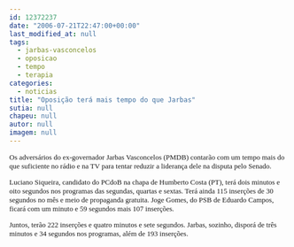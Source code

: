 ```yaml
---
id: 12372237
date: "2006-07-21T22:47:00+00:00"
last_modified_at: null
tags:
  - jarbas-vasconcelos
  - oposicao
  - tempo
  - terapia
categories:
  - noticias
title: "Oposição terá mais tempo do que Jarbas"
sutia: null
chapeu: null
autor: null
imagem: null
---
```

<p><FONT size=2></p>
<p><P><FONT face=Verdana>Os adversários do ex-governador Jarbas Vasconcelos (PMDB) contarão com um tempo mais do que suficiente no rádio e na TV para tentar reduzir a liderança dele na disputa pelo Senado.</FONT></P></p>
<p><P><FONT face=Verdana>Luciano Siqueira, candidato do PCdoB na chapa de Humberto Costa (PT), terá dois minutos e oito segundos nos programas das segundas, quartas e sextas. Terá ainda 115 inserções de 30 segundos no mês e meio de propaganda gratuita. Joge Gomes, do PSB de Eduardo Campos, ficará com um minuto e 59 segundos mais 107 inserções.</FONT></P></p>
<p><P><FONT face=Verdana>Juntos, terão 222 inserções e quatro minutos e sete segundos. Jarbas, sozinho, disporá de três minutos e 34 segundos nos programas, além de 193 inserções.</FONT></P></FONT> </p>
